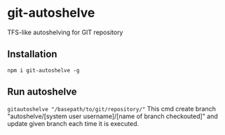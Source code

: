 # git-autoshelve
TFS-like autoshelving for GIT repository

## Installation
`npm i git-autoshelve -g`

## Run autoshelve
`gitautoshelve "/basepath/to/git/repository/"`
This cmd create branch "autoshelve/[system user username]/[name of branch checkouted]" and update given branch each time it is executed.
